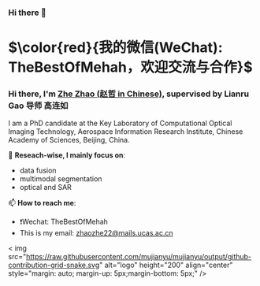 ### Hi there 👋
# $\color{red}{我的微信(WeChat): TheBestOfMehah，欢迎交流与合作}$
### Hi there, I'm [Zhe Zhao (赵哲 in Chinese)]([https://yimiandai.work/](https://scholar.google.com/citations?user=aSPDpmgAAAAJ&hl=zh-CN)), supervised by Lianru Gao 导师 高连如

I am a PhD candidate at the Key Laboratory of Computational Optical Imaging Technology, Aerospace Information Research Institute, Chinese Academy of Sciences, Beijing, China.

🔭 **Reseach-wise, I mainly focus on**:
- data fusion
- multimodal segmentation
- optical and SAR

📫 **How to reach me**:
- ❗Wechat: TheBestOfMehah
- This is my email: zhaozhe22@mails.ucas.ac.cn

<!--
**983955163/983955163** is a ✨ _special_ ✨ repository because its `README.md` (this file) appears on your GitHub profile.

Here are some ideas to get you started:

- 🔭 I’m currently working on ...
- 🌱 I’m currently learning ...
- 👯 I’m looking to collaborate on ...
- 🤔 I’m looking for help with ...
- 💬 Ask me about ...
- 📫 How to reach me: ...
- 😄 Pronouns: ...
- ⚡ Fun fact: ...
-->


< img src="https://raw.githubusercontent.com/mujianyu/mujianyu/output/github-contribution-grid-snake.svg" alt="logo" height="200"  align="center" style="margin: auto; margin-up: 5px;margin-bottom: 5px;" />
